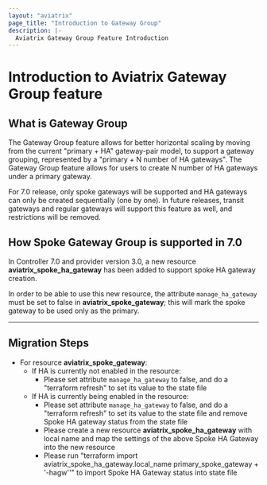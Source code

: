 ```yaml
---
layout: "aviatrix"
page_title: "Introduction to Gateway Group"
description: |-
  Aviatrix Gateway Group Feature Introduction
---
```


# Introduction to Aviatrix Gateway Group feature

## What is Gateway Group
The Gateway Group feature allows for better horizontal scaling by moving from the current "primary + HA" gateway-pair
model, to support a gateway grouping, represented by a "primary + N number of HA gateways". The Gateway Group feature
allows for users to create N number of HA gateways under a primary gateway.

For 7.0 release, only spoke gateways will be supported and HA gateways can only be created sequentially (one by one).
In future releases, transit gateways and regular gateways will support this feature as well, and restrictions will be 
removed.

## How Spoke Gateway Group is supported in 7.0
In Controller 7.0 and provider version 3.0, a new resource **aviatrix_spoke_ha_gateway** has been added to support spoke
HA gateway creation.

In order to be able to use this new resource, the attribute `manage_ha_gateway` must be set to false in
**aviatrix_spoke_gateway**; this will mark the spoke gateway to be used only as the primary.

---
## Migration Steps

- For resource **aviatrix_spoke_gateway**:
  - If HA is currently not enabled in the resource:
    - Please set attribute `manage_ha_gateway` to false, and do a "terraform refresh" to set its value to the state file
  - If HA is currently being enabled in the resource:
    - Please set attribute `manage_ha_gateway` to false, and do a "terraform refresh" to set its value to the state file and remove Spoke HA gateway status from the state file
    - Please create a new resource **aviatrix_spoke_ha_gateway** with local name and map the settings of the above Spoke HA Gateway into the new resource
    - Please run "terraform import aviatrix_spoke_ha_gateway.local_name primary_spoke_gateway + '-hagw''" to import Spoke HA Gateway status into state file
  